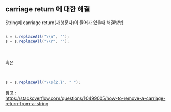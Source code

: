 

## carriage return 에 대한 해결

String에 carriage return(개행문자)이 들어가 있을때 해결방법


```java

s = s.replaceAll("\\n", "");
s = s.replaceAll("\\r", "");

```

<br><br>
혹은
<br><br>

```java

s = s.replaceAll("\\s{2,}", " ");

```

참고 : <br>
https://stackoverflow.com/questions/10499005/how-to-remove-a-carriage-return-from-a-string
